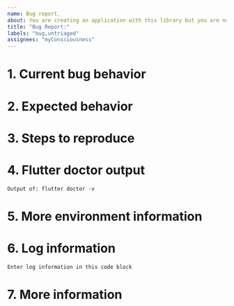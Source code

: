 ```yaml
---
name: Bug report.
about: You are creating an application with this library but you are noticing some strange behavior, that it throws an unexpected exception, or that it is not working according to the specifications.
title: "Bug Report:"
labels: "bug,untriaged"
assignees: "myConsciousness"
---
```


<!-- When reporting a bug, please read this complete template and fill all the questions in order to get a better response -->

# 1. Current bug behavior

<!-- What is the current behavior that you see? -->

# 2. Expected behavior

<!-- What behavior did you expect? -->

# 3. Steps to reproduce

<!-- This one is very important, please be very precise in how we can reproduce this bug -->
<!-- If possible please report steps based on the example from this plugin! -->

# 4. Flutter doctor output

<!-- Execute in a terminal and put output into code block below -->

```terminal
Output of: flutter doctor -v
```

# 5. More environment information

<!--
Create a list of more environment information, like:
* misskey version: 0.4.0
-->

# 6. Log information

<!-- If you have any debug / error logging, please fill it here within the code block below -->

```terminal
Enter log information in this code block
```

# 7. More information

<!-- Do you have any other useful information about this bug report? Please write it down here -->
<!-- Possible helpful information: references to other sites/repositories -->
<!-- Are you interested in working on a PR for this? -->
